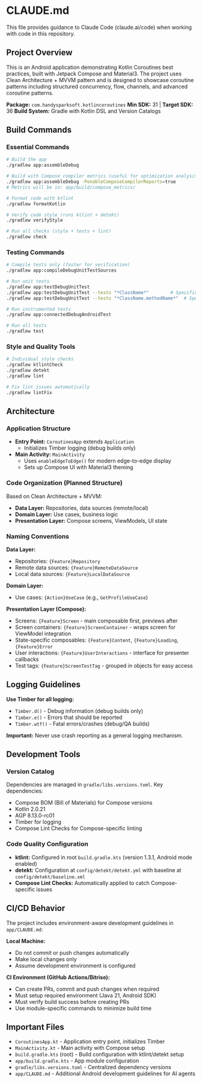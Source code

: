 # CLAUDE.md

This file provides guidance to Claude Code (claude.ai/code) when working with code in this repository.

## Project Overview

This is an Android application demonstrating Kotlin Coroutines best practices, built with Jetpack Compose and Material3. The project uses Clean Architecture + MVVM pattern and is designed to showcase coroutine patterns including structured concurrency, flow, channels, and advanced coroutine patterns.

**Package:** `com.handysparksoft.kotlincoroutines`
**Min SDK:** 31 | **Target SDK:** 36
**Build System:** Gradle with Kotlin DSL and Version Catalogs

## Build Commands

### Essential Commands
```bash
# Build the app
./gradlew app:assembleDebug

# Build with Compose compiler metrics (useful for optimization analysis)
./gradlew app:assembleDebug -PenableComposeCompilerReports=true
# Metrics will be in: app/build/compose_metrics/

# Format code with ktlint
./gradlew formatKotlin

# Verify code style (runs ktlint + detekt)
./gradlew verifyStyle

# Run all checks (style + tests + lint)
./gradlew check
```

### Testing Commands
```bash
# Compile tests only (faster for verification)
./gradlew app:compileDebugUnitTestSources

# Run unit tests
./gradlew app:testDebugUnitTest
./gradlew app:testDebugUnitTest --tests "*ClassName*"        # Specific class
./gradlew app:testDebugUnitTest --tests "*ClassName.methodName*"  # Specific test

# Run instrumented tests
./gradlew app:connectedDebugAndroidTest

# Run all tests
./gradlew test
```

### Style and Quality Tools
```bash
# Individual style checks
./gradlew ktlintCheck
./gradlew detekt
./gradlew lint

# Fix lint issues automatically
./gradlew lintFix
```

## Architecture

### Application Structure
- **Entry Point:** `CoroutinesApp` extends `Application`
    - Initializes Timber logging (debug builds only)
- **Main Activity:** `MainActivity`
    - Uses `enableEdgeToEdge()` for modern edge-to-edge display
    - Sets up Compose UI with Material3 theming

### Code Organization (Planned Structure)
Based on Clean Architecture + MVVM:
- **Data Layer:** Repositories, data sources (remote/local)
- **Domain Layer:** Use cases, business logic
- **Presentation Layer:** Compose screens, ViewModels, UI state

### Naming Conventions

**Data Layer:**
- Repositories: `{Feature}Repository`
- Remote data sources: `{Feature}RemoteDataSource`
- Local data sources: `{Feature}LocalDataSource`

**Domain Layer:**
- Use cases: `{Action}UseCase` (e.g., `GetProfileUseCase`)

**Presentation Layer (Compose):**
- Screens: `{Feature}Screen` - main composable first, previews after
- Screen containers: `{Feature}ScreenContainer` - wraps screen for ViewModel integration
- State-specific composables: `{Feature}Content`, `{Feature}Loading`, `{Feature}Error`
- User interactions: `{Feature}UserInteractions` - interface for presenter callbacks
- Test tags: `{Feature}ScreenTestTag` - grouped in objects for easy access

## Logging Guidelines

**Use Timber for all logging:**
- `Timber.d()` - Debug information (debug builds only)
- `Timber.e()` - Errors that should be reported
- `Timber.wtf()` - Fatal errors/crashes (debug/QA builds)

**Important:** Never use crash reporting as a general logging mechanism.

## Development Tools

### Version Catalog
Dependencies are managed in `gradle/libs.versions.toml`. Key dependencies:
- Compose BOM (Bill of Materials) for Compose versions
- Kotlin 2.0.21
- AGP 8.13.0-rc01
- Timber for logging
- Compose Lint Checks for Compose-specific linting

### Code Quality Configuration
- **ktlint:** Configured in root `build.gradle.kts` (version 1.3.1, Android mode enabled)
- **detekt:** Configuration at `config/detekt/detekt.yml` with baseline at `config/detekt/baseline.xml`
- **Compose Lint Checks:** Automatically applied to catch Compose-specific issues

## CI/CD Behavior

The project includes environment-aware development guidelines in `app/CLAUDE.md`:

**Local Machine:**
- Do not commit or push changes automatically
- Make local changes only
- Assume development environment is configured

**CI Environment (GitHub Actions/Bitrise):**
- Can create PRs, commit and push changes when required
- Must setup required environment (Java 21, Android SDK)
- Must verify build success before creating PRs
- Use module-specific commands to minimize build time

## Important Files

- `CoroutinesApp.kt` - Application entry point, initializes Timber
- `MainActivity.kt` - Main activity with Compose setup
- `build.gradle.kts` (root) - Build configuration with ktlint/detekt setup
- `app/build.gradle.kts` - App module configuration
- `gradle/libs.versions.toml` - Centralized dependency versions
- `app/CLAUDE.md` - Additional Android development guidelines for AI agents
